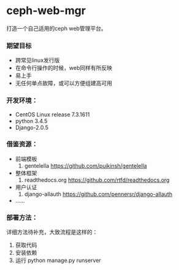 # ceph-web-mgr
打造一个自己适用的ceph web管理平台。

### 期望目标
- 跨常见linux发行版
- 在命令行操作的时候，web同样有所反映
- 易上手
- 无任何单点故障，或可以方便组建高可用
### 开发环境：
- CentOS Linux release 7.3.1611
- python 3.4.5
- Django-2.0.5
### 借鉴资源：
- 前端模板
    1. gentelella https://github.com/puikinsh/gentelella
- 整体框架
    1. readthedocs.org
    https://github.com/rtfd/readthedocs.org
- 用户认证
    1. django-allauth
    https://github.com/pennersr/django-allauth
- ……
### 部署方法：
详细方法待补充，大致流程是这样的：
1. 获取代码
2. 安装依赖
3. 运行
    python manage.py runserver
